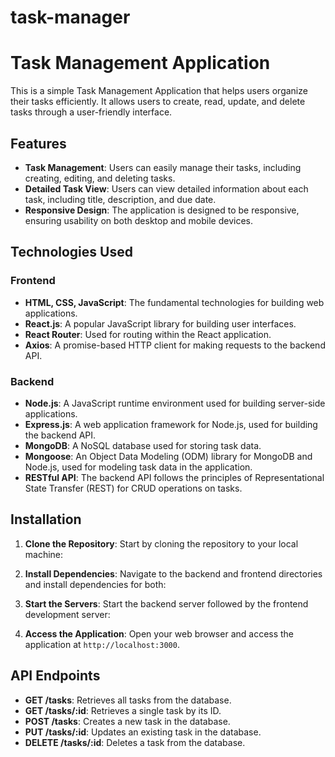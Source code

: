 # task-manager
# Task Management Application

This is a simple Task Management Application that helps users organize their tasks efficiently. It allows users to create, read, update, and delete tasks through a user-friendly interface.

## Features

- **Task Management**: Users can easily manage their tasks, including creating, editing, and deleting tasks.
- **Detailed Task View**: Users can view detailed information about each task, including title, description, and due date.
- **Responsive Design**: The application is designed to be responsive, ensuring usability on both desktop and mobile devices.

## Technologies Used

### Frontend

- **HTML, CSS, JavaScript**: The fundamental technologies for building web applications.
- **React.js**: A popular JavaScript library for building user interfaces.
- **React Router**: Used for routing within the React application.
- **Axios**: A promise-based HTTP client for making requests to the backend API.

### Backend

- **Node.js**: A JavaScript runtime environment used for building server-side applications.
- **Express.js**: A web application framework for Node.js, used for building the backend API.
- **MongoDB**: A NoSQL database used for storing task data.
- **Mongoose**: An Object Data Modeling (ODM) library for MongoDB and Node.js, used for modeling task data in the application.
- **RESTful API**: The backend API follows the principles of Representational State Transfer (REST) for CRUD operations on tasks.

## Installation

1. **Clone the Repository**: Start by cloning the repository to your local machine:


2. **Install Dependencies**: Navigate to the backend and frontend directories and install dependencies for both:


3. **Start the Servers**: Start the backend server followed by the frontend development server:


4. **Access the Application**: Open your web browser and access the application at `http://localhost:3000`.

## API Endpoints

- **GET /tasks**: Retrieves all tasks from the database.
- **GET /tasks/:id**: Retrieves a single task by its ID.
- **POST /tasks**: Creates a new task in the database.
- **PUT /tasks/:id**: Updates an existing task in the database.
- **DELETE /tasks/:id**: Deletes a task from the database.

